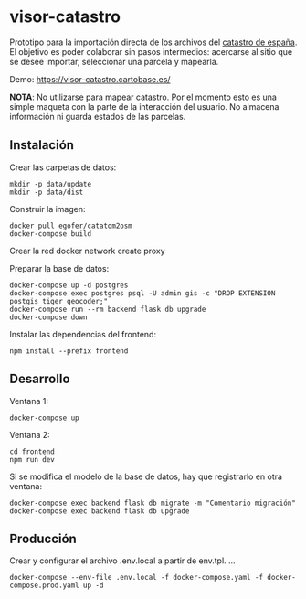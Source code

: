 # visor-catastro

Prototipo para la importación directa de los archivos del [catastro de españa](https://www1.sedecatastro.gob.es/). El objetivo es poder colaborar sin pasos intermedios: acercarse al sitio que se desee importar, seleccionar una parcela y mapearla.

Demo: https://visor-catastro.cartobase.es/

**NOTA**: No utilizarse para mapear catastro. Por el momento esto es una simple maqueta con la parte de la interacción del usuario. No almacena información ni guarda estados de las parcelas.

## Instalación

Crear las carpetas de datos:

    mkdir -p data/update
    mkdir -p data/dist

Construir la imagen:

    docker pull egofer/catatom2osm
    docker-compose build

Crear la red
    docker network create proxy

Preparar la base de datos:

    docker-compose up -d postgres
    docker-compose exec postgres psql -U admin gis -c "DROP EXTENSION postgis_tiger_geocoder;"
    docker-compose run --rm backend flask db upgrade
    docker-compose down

Instalar las dependencias del frontend:

    npm install --prefix frontend

## Desarrollo

Ventana 1:

    docker-compose up

Ventana 2:

    cd frontend
    npm run dev

Si se modifica el modelo de la base de datos, hay que registrarlo en otra ventana:

    docker-compose exec backend flask db migrate -m "Comentario migración"
    docker-compose exec backend flask db upgrade

## Producción

Crear y configurar el archivo .env.local a partir de env.tpl.
...

    docker-compose --env-file .env.local -f docker-compose.yaml -f docker-compose.prod.yaml up -d

